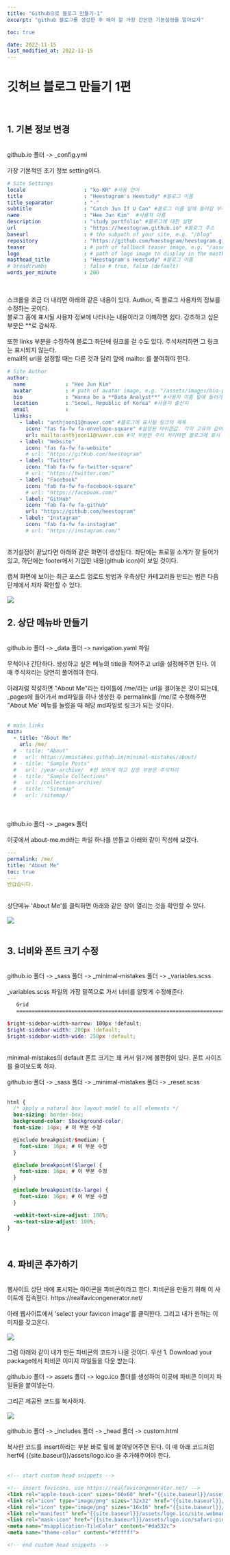 ```yaml
---
title: "Github으로 블로그 만들기-1"
excerpt: "github 블로그를 생성한 후 해야 할 가장 간단한 기본설정을 알아보자"

toc: true

date: 2022-11-15
last_modified_at: 2022-11-15
---
```


# 깃허브 블로그 만들기 1편
<br>

## 1. 기본 정보 변경
<br>
github.io 폴더 -> &#95;config.yml
<br>
<br>
가장 기본적인 초기 정보 setting이다.
<br>

```yml
# Site Settings
locale                   : "ko-KR" #사용 언어
title                    : "Heestogram's Heestudy" #블로그 이름
title_separator          : "-"
subtitle                 : "Catch Jun If U Can" #블로그 이름 밑에 들어갈 부제목
name                     : "Hee Jun Kim"  #사용자 이름
description              : "study portfolio" #블로그에 대한 설명
url                      : "https://heestogram.github.io" #블로그 주소
baseurl                  : # the subpath of your site, e.g. "/blog"
repository               : "https://github.com/heestogram/heestogram.github.io" #해당 레퍼지터리 주소
teaser                   : # path of fallback teaser image, e.g. "/assets/images/500x300.png"
logo                     : # path of logo image to display in the masthead, e.g. "/assets/images/88x88.png"
masthead_title           : "Heestogram's Heestudy" #블로그 이름
# breadcrumbs            : false # true, false (default)
words_per_minute         : 200
```
<br>

스크롤을 조금 더 내리면 아래와 같은 내용이 있다. Author, 즉 블로그 사용자의 정보를 수정하는 곳이다.<br>
블로그 홈에 표시될 사용자 정보에 나타나는 내용이라고 이해하면 쉽다.
강조하고 싶은 부분은 &#42;&#42;로 감싸자.
<br><br>
또한 links 부분을 수정하여 블로그 좌단에 링크를 걸 수도 있다. 주석처리하면 그 링크는 표시되지 않는다.
<br>
email의 url을 설정할 때는 다른 것과 달리 앞에 mailto: 를 붙여줘야 한다.
<br>
```yml
# Site Author
author:
  name             : "Hee Jun Kim"
  avatar           : # path of avatar image, e.g. "/assets/images/bio-photo.jpg"
  bio              : "Wanna be a **Data Analyst**" #사용자 이름 밑에 들어가는 bio
  location         : "Seoul, Republic of Korea" #사용자 출신지
  email            :
  links:
    - label: "anthjoon11@naver.com" #블로그에 표시될 링크의 제목
      icon: "fas fa-fw fa-envelope-square" #설정된 아이콘값. 각각 고유의 값이 있음
      url: mailto:anthjoon11@naver.com #이 부분만 주석 처리하면 블로그에 표시 안 할 수 있음
    - label: "Website"
      icon: "fas fa-fw fa-website"
      # url: "https://github.com/heestogram"
    - label: "Twitter"
      icon: "fab fa-fw fa-twitter-square"
      # url: "https://twitter.com/"
    - label: "Facebook"
      icon: "fab fa-fw fa-facebook-square"
      # url: "https://facebook.com/"
    - label: "GitHub"
      icon: "fab fa-fw fa-github"
      url: "https://github.com/heestogram"
    - label: "Instagram"
      icon: "fab fa-fw fa-instagram"
      # url: "https://instagram.com/"
 ```
 <br>
 초기설정이 끝났다면 아래와 같은 화면이 생성된다. 좌단에는 프로필 소개가 잘 들어가 있고, 하단에는 footer에서 기입한 내용(github icon)이 보일 것이다.
 <br><br>
 캡쳐 화면에 보이는 최근 포스트 업로드 방법과 우측상단 카테고리들 만드는 법은 다음 단계에서 차차 확인할 수 있다.
 <br><br>
 <img src= "https://user-images.githubusercontent.com/115082062/201826923-2a2482e8-c8a6-4955-868a-651f4d48e3d7.JPG">

 ## 2. 상단 메뉴바 만들기
 <br>
 github.io 폴더 -> &#95;data 폴더 -> navigation.yaml 파일
 <br><br>
 무척이나 간단하다. 생성하고 싶은 메뉴의 title을 적어주고 url을 설정해주면 된다. 이 때 주석처리는 당연히 풀어줘야 한다.<br><br>
 아래처럼 작성하면 "About Me"라는 타이틀에 /me/라는 url을 걸어놓은 것이 되는데, &#95;pages에 들어가서 md파일을 하나 생성한 후 permalink를 /me/로 수정해주면 "About Me' 메뉴를 눌렀을 때 해당 md파일로 링크가 되는 것이다.
 <br><br>

```yml
# main links
main:
  - title: "About Me"
    url: /me/
  # - title: "About"
  #   url: https://mmistakes.github.io/minimal-mistakes/about/
  # - title: "Sample Posts"
  #   url: /year-archive/  #안 보이게 하고 싶은 부분은 주석처리
  # - title: "Sample Collections"
  #   url: /collection-archive/
  # - title: "Sitemap"
  #   url: /sitemap/
```
<br><br>
github.io 폴더 -> &#95;pages 폴더 <br><br>
이곳에서 about-me.md라는 파일 하나를 만들고 아래와 같이 작성해 보겠다.
<br>
```yml
---
permalink: /me/
title: "About Me"
toc: true
---
반갑습니다.
```
<br>
상단메뉴 'About Me'를 클릭하면 아래와 같은 창이 열리는 것을 확인할 수 있다.
<br><br>
<img src= "https://user-images.githubusercontent.com/115082062/201839699-fc8704c9-4ef3-47ac-a955-1b79eb713690.JPG">
<br>
<br>

## 3. 너비와 폰트 크기 수정
<br>
github.io 폴더 -> &#95;sass 폴더 -> &#95;minimal-mistakes 폴더 -> &#95;variables.scss
<br><br>
&#95;variables.scss 파일의 가장 밑쪽으로 가서 너비를 알맞게 수정해준다.<br>

```scss
   Grid
   ========================================================================== */

$right-sidebar-width-narrow: 100px !default;
$right-sidebar-width: 200px !default;
$right-sidebar-width-wide: 250px !default;
```
<br>
minimal-mistakes의 default 폰트 크기는 꽤 커서 읽기에 불편함이 있다. 폰트 사이즈를 줄여보도록 하자.
<br><br>
github.io 폴더 -> &#95;sass 폴더 -> &#95;minimal-mistakes 폴더 -> &#95;reset.scss
<br><br>

```scss
html {
  /* apply a natural box layout model to all elements */
  box-sizing: border-box;
  background-color: $background-color;
  font-size: 14px; # 이 부분 수정

  @include breakpoint($medium) {
    font-size: 16px; # 이 부분 수정
  }

  @include breakpoint($large) {
    font-size: 16px; # 이 부분 수정
  }

  @include breakpoint($x-large) {
    font-size: 16px; # 이 부분 수정
  }

  -webkit-text-size-adjust: 100%;
  -ms-text-size-adjust: 100%;
}
```
<br>

## 4. 파비콘 추가하기

<br>
웹사이트 상단 바에 표시되는 아이콘을 파비콘이라고 한다. 파비콘을 만들기 위해 이 사이트에 접속한다. https://realfavicongenerator.net/
<br><br>
아래 웹사이트에서 'select your favicon image'를 클릭한다. 그리고 내가 원하는 이미지를 갖고온다.
<br><br>
<img src = "https://user-images.githubusercontent.com/115082062/201844820-440d43d5-6b32-480d-80e5-e97dbeb2f82d.JPG">
<br><br>
그럼 아래와 같이 내가 만든 파비콘의 코드가 나올 것이다. 우선 1. Download your package에서 파비콘 이미지 파일들을 다운 받는다.
<br><br>
github.io 폴더 -> assets 폴더 -> logo.ico 폴더를 생성하여 이곳에 파비콘 이미지 파일들을 붙여넣는다.
<br><br>
그리곤 제공된 코드를 복사하자.
<br><br>
<img src = "https://user-images.githubusercontent.com/115082062/201845237-ee469c41-3a37-4f73-8cd4-49713f559844.JPG">
<br><br>
github.io 폴더 -> &#95;includes 폴더 -> &#95;head 폴더 -> custom.html
<br><br>
복사한 코드를 insert하라는 부분 바로 밑에 붙여넣어주면 된다. 이 때 아래 코드처럼 herf에 {{site.baseurl}}/assets/logo.ico 을 추가해주어야 한다.
<br><br>

```html
<!-- start custom head snippets -->

<!-- insert favicons. use https://realfavicongenerator.net/ -->
<link rel="apple-touch-icon" sizes="60x60" href="{{site.baseurl}}/assets/logo.ico/apple-touch-icon.png">
<link rel="icon" type="image/png" sizes="32x32" href="{{site.baseurl}}/assets/logo.ico/favicon-32x32.png">
<link rel="icon" type="image/png" sizes="16x16" href="{{site.baseurl}}/assets/logo.ico/favicon-16x16.png">
<link rel="manifest" href="{{site.baseurl}}/assets/logo.ico/site.webmanifest">
<link rel="mask-icon" href="{{site.baseurl}}/assets/logo.ico/safari-pinned-tab.svg" color="#5bbad5">
<meta name="msapplication-TileColor" content="#da532c">
<meta name="theme-color" content="#ffffff">

<!-- end custom head snippets -->
```

<br>



